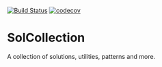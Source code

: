 [![Build Status](https://travis-ci.org/HipNoR/SolCollection.svg?branch=master)](https://travis-ci.org/HipNoR/SolCollection)
[![codecov](https://codecov.io/gh/HipNoR/SolCollection/branch/master/graph/badge.svg)](https://codecov.io/gh/HipNoR/SolCollection)

# SolCollection
A collection of solutions, utilities, patterns and more.
